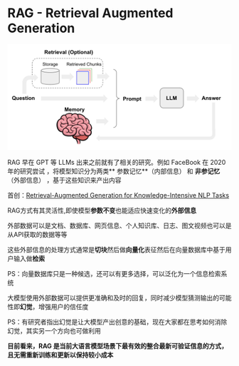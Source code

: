 # RAG - Retrieval Augmented Generation

![](i/chat_use_case-eb8a4883931d726e9f23628a0d22e315.png)

RAG 早在 GPT 等 LLMs 出来之前就有了相关的研究。例如 FaceBook 在 2020 年的研究尝试 ，将模型知识分为两类** 参数记忆**（内部信息） 和 **非参记忆**（外部信息） ，基于这些知识来产出内容

首创：[Retrieval-Augmented Generation for Knowledge-Intensive NLP Tasks](https://arxiv.org/abs/2005.11401)

RAG方式有其灵活性,即使模型**参数不变**也能适应快速变化的**外部信息**

外部数据可以是文档、数据库、网页信息、个人知识库、日志、图文视频也可以是从API获取的数据等等

这些外部信息的处理方式通常是**切块**然后做**向量化**表征然后在向量数据库中基于用户输入做**检索**

PS：向量数据库只是一种候选，还可以有更多选择，可以泛化为一个信息检索系统

大模型使用外部数据可以提供更准确和及时的回复，同时减少模型猜测输出的可能性即**幻觉**，增强用户的信任度

PS：有研究者指出幻觉是让大模型产出创意的基础，现在大家都在思考如何消除幻觉，其实另一个方向也可做利用


**目前看来，RAG 是当前大语言模型场景下最有效的整合最新可验证信息的方式，且无需重新训练和更新以保持较小成本**